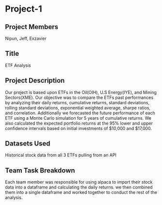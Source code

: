# Project-1

## Project Members
Nipun, Jeff, Exzavier

## Title
ETF Analysis

## Project Description
Our project is based upon ETFs in the Oil(OIH), U.S Energy(IYE), and Mining Sectors(XME). Our objective was to compare the ETFs past performances by analyzing their daily returns, cumulative returns, standard deviations, rolling standard deviations, exponential weighted average, sharpe ratios, and correlation. Additionally we forecasted the future performance of each ETF using a Monte Carlo simulation for 5 years of cumulative returns. We also calculated the expected portfolio returns at the 95% lower and upper confidence intervals based on initial investments of $10,000 and $17,000.

## Datasets Used
Historical stock data from all 3 ETFs pulling from an API

## Team Task Breakdown
Each team member was responsible for using alpaca to import their stock data into a dataframe and calculating the daily returns. we then combined them into a single dataframe and worked together to conduct the rest of the analysis.